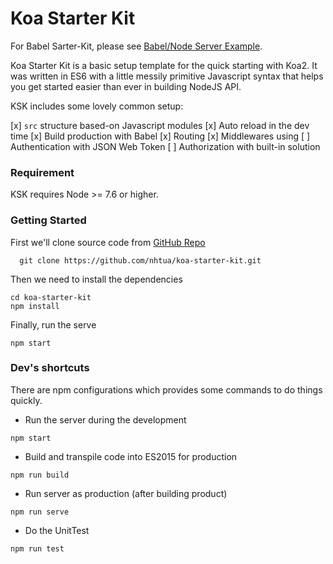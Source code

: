 # Koa Starter Kit
For Babel Sarter-Kit, please see [Babel/Node Server Example](https://github.com/babel/example-node-server).

Koa Starter Kit is a basic setup template for the quick starting with Koa2. It was written in ES6 with a little messily primitive Javascript syntax that helps you get started easier than ever in building NodeJS API.

KSK includes some lovely common setup:

[x] `src` structure based-on Javascript modules
[x] Auto reload in the dev time
[x] Build production with Babel
[x] Routing
[x] Middlewares using
[ ] Authentication with JSON Web Token 
[ ] Authorization with built-in solution

### Requirement
KSK requires Node >= 7.6 or higher.

### Getting Started
First we'll clone source code from [GitHub Repo](https://github.com/nhtua/koa-starter-kit.git)

```shell
  git clone https://github.com/nhtua/koa-starter-kit.git
```

Then we need to install the dependencies

```shell
cd koa-starter-kit
npm install
```

Finally, run the serve

```shell
npm start
```

### Dev's shortcuts
There are npm configurations which provides some commands to do things quickly.

- Run the server during the development
```shell
npm start
```

- Build and transpile code into ES2015 for production
```shell
npm run build
```

- Run server as production (after building product)
```shell
npm run serve
```

- Do the UnitTest
```shell
npm run test
```
